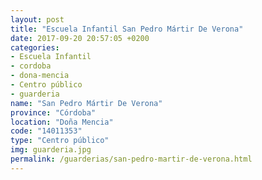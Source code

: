 ```yaml
---
layout: post
title: "Escuela Infantil San Pedro Mártir De Verona"
date: 2017-09-20 20:57:05 +0200
categories:
- Escuela Infantil
- cordoba
- dona-mencia
- Centro público
- guarderia
name: "San Pedro Mártir De Verona"
province: "Córdoba"
location: "Doña Mencia"
code: "14011353"
type: "Centro público"
img: guarderia.jpg
permalink: /guarderias/san-pedro-martir-de-verona.html
---
```

